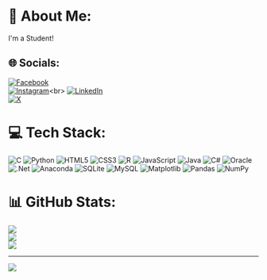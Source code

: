 # 💫 About Me:
I'm a Student!


## 🌐 Socials:
[![Facebook](https://img.shields.io/badge/Facebook-%231877F2.svg?logo=Facebook&logoColor=white)](https://facebook.com/DarshanNayak) <br>
[![Instagram](https://img.shields.io/badge/Instagram-%23E4405F.svg?logo=Instagram&logoColor=white)](https://instagram.com/darshan_nayak._)<br>
[![LinkedIn](https://img.shields.io/badge/LinkedIn-%230077B5.svg?logo=linkedin&logoColor=white)](https://linkedin.com/in/DarshanNayak) <br>
[![X](https://img.shields.io/badge/X-black.svg?logo=X&logoColor=white)](https://x.com/DarshanN124) 

# 💻 Tech Stack:
![C](https://img.shields.io/badge/c-%2300599C.svg?style=plastic&logo=c&logoColor=white) ![Python](https://img.shields.io/badge/python-3670A0?style=plastic&logo=python&logoColor=ffdd54) ![HTML5](https://img.shields.io/badge/html5-%23E34F26.svg?style=plastic&logo=html5&logoColor=white) ![CSS3](https://img.shields.io/badge/css3-%231572B6.svg?style=plastic&logo=css3&logoColor=white) ![R](https://img.shields.io/badge/r-%23276DC3.svg?style=plastic&logo=r&logoColor=white) ![JavaScript](https://img.shields.io/badge/javascript-%23323330.svg?style=plastic&logo=javascript&logoColor=%23F7DF1E) ![Java](https://img.shields.io/badge/java-%23ED8B00.svg?style=plastic&logo=openjdk&logoColor=white) ![C#](https://img.shields.io/badge/c%23-%23239120.svg?style=plastic&logo=csharp&logoColor=white) ![Oracle](https://img.shields.io/badge/Oracle-F80000?style=plastic&logo=oracle&logoColor=white) ![.Net](https://img.shields.io/badge/.NET-5C2D91?style=plastic&logo=.net&logoColor=white) ![Anaconda](https://img.shields.io/badge/Anaconda-%2344A833.svg?style=plastic&logo=anaconda&logoColor=white) ![SQLite](https://img.shields.io/badge/sqlite-%2307405e.svg?style=plastic&logo=sqlite&logoColor=white) ![MySQL](https://img.shields.io/badge/mysql-4479A1.svg?style=plastic&logo=mysql&logoColor=white) ![Matplotlib](https://img.shields.io/badge/Matplotlib-%23ffffff.svg?style=plastic&logo=Matplotlib&logoColor=black) ![Pandas](https://img.shields.io/badge/pandas-%23150458.svg?style=plastic&logo=pandas&logoColor=white) ![NumPy](https://img.shields.io/badge/numpy-%23013243.svg?style=plastic&logo=numpy&logoColor=white)
# 📊 GitHub Stats:
![](https://github-readme-stats.vercel.app/api?username=Darshannayak12&theme=dark&hide_border=false&include_all_commits=true&count_private=true)<br/>
![](https://github-readme-streak-stats.herokuapp.com/?user=Darshannayak12&theme=dark&hide_border=false)<br/>
![](https://github-readme-stats.vercel.app/api/top-langs/?username=Darshannayak12&theme=dark&hide_border=false&include_all_commits=true&count_private=true&layout=compact)

---
[![](https://visitcount.itsvg.in/api?id=Darshannayak12&icon=7&color=0)](https://visitcount.itsvg.in)

<!-- Proudly created with GPRM ( https://gprm.itsvg.in ) -->
